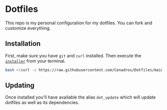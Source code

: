 # Dotfiles

This repo is my personal configuration for my dotfiles. You can fork and customize everything.

## Installation

First, make sure you have `git` and `curl` installed. Then execute the [`installer`](installer) from your terminal.

```bash
bash <(curl -s https://raw.githubusercontent.com/Cenadros/Dotfiles/main/installer)
```
## Updating

Once installed you'll have available the alias `dot_update` which will update dotfiles as well 
as its dependencies.
